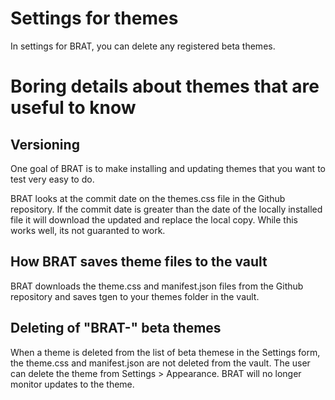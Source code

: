 # Settings for themes
In settings for BRAT, you can delete any registered beta themes.


# Boring details about themes that are useful to know
## Versioning
One goal of BRAT is to make installing and updating themes that you want to test very easy to do.  

BRAT looks at the commit date on the themes.css file in the Github repository. If the commit date is greater than the date of the locally installed file it will download the updated and replace the local copy. While this works well, its not guaranted to work. 

## How BRAT saves theme files to the vault
BRAT downloads the theme.css and manifest.json files from the Github repository and saves tgen to your themes folder in the vault. 


## Deleting of "BRAT-" beta themes
When a theme is deleted from the list of beta themese in the Settings form, the theme.css and manifest.json are not deleted from the vault. The user can delete the theme from Settings > Appearance. BRAT will no longer monitor updates to the theme.
